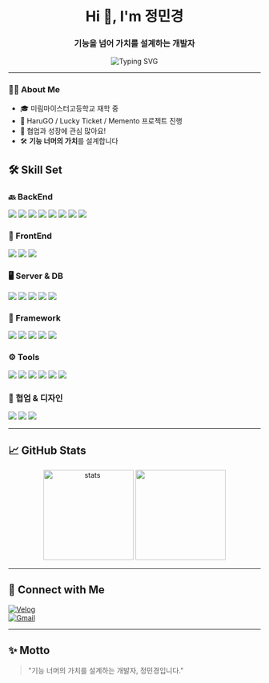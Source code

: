 <h1 align="center">Hi 👋, I'm 정민경</h1>
<h3 align="center">기능을 넘어 가치를 설계하는 개발자</h3>

<p align="center">
  <img src="https://readme-typing-svg.herokuapp.com?font=Fira+Code&pause=1000&color=36BCF7&center=true&vCenter=true&width=435&lines=Welcome+to+my+GitHub!;I'm+a+Backend+Developer" alt="Typing SVG" />
</p>

---

### 🧑‍💻 About Me

- 🎓 미림마이스터고등학교 재학 중 
- 🌱 HaruGO / Lucky Ticket / Memento 프로젝트 진행   
- 💬 협업과 성장에 관심 많아요!  
- 🛠️ **기능 너머의 가치**를 설계합니다  

## 🛠️ Skill Set

### 🔙 BackEnd  
<p>
  <img src="https://img.shields.io/badge/Java-007396?style=flat-square&logo=OpenJDK&logoColor=white"/>
  <img src="https://img.shields.io/badge/Spring-6DB33F?style=flat-square&logo=Spring&logoColor=white"/>
  <img src="https://img.shields.io/badge/PHP-777BB4?style=flat-square&logo=php&logoColor=white"/>
  <img src="https://img.shields.io/badge/Node.js-339933?style=flat-square&logo=Node.js&logoColor=white"/>
  <img src="https://img.shields.io/badge/C-A8B9CC?style=flat-square&logo=c&logoColor=white"/>
  <img src="https://img.shields.io/badge/C++-00599C?style=flat-square&logo=c%2B%2B&logoColor=white"/>
  <img src="https://img.shields.io/badge/Python-3776AB?style=flat-square&logo=Python&logoColor=white"/>
  <img src="https://img.shields.io/badge/Kotlin-7F52FF?style=flat-square&logo=Kotlin&logoColor=white"/>
</p>

### 🎨 FrontEnd  
<p>
  <img src="https://img.shields.io/badge/HTML5-E34F26?style=flat-square&logo=HTML5&logoColor=white"/>
  <img src="https://img.shields.io/badge/CSS3-1572B6?style=flat-square&logo=CSS3&logoColor=white"/>
  <img src="https://img.shields.io/badge/JavaScript-F7DF1E?style=flat-square&logo=JavaScript&logoColor=black"/>
</p>

### 🖥️ Server & DB  
<p>
  <img src="https://img.shields.io/badge/Apache-D22128?style=flat-square&logo=Apache&logoColor=white"/>
  <img src="https://img.shields.io/badge/Oracle-F80000?style=flat-square&logo=Oracle&logoColor=white"/>
  <img src="https://img.shields.io/badge/Tomcat-F8DC75?style=flat-square&logo=Apache%20Tomcat&logoColor=black"/>
  <img src="https://img.shields.io/badge/MySQL-4479A1?style=flat-square&logo=MySQL&logoColor=white"/>
  <img src="https://img.shields.io/badge/Firebase-FFCA28?style=flat-square&logo=Firebase&logoColor=black"/>
</p>

### 🧰 Framework  
<p>
  <img src="https://img.shields.io/badge/Express.js-000000?style=flat-square&logo=express&logoColor=white"/>
  <img src="https://img.shields.io/badge/Flask-000000?style=flat-square&logo=Flask&logoColor=white"/>
  <img src="https://img.shields.io/badge/Spring%20Boot-6DB33F?style=flat-square&logo=Spring%20Boot&logoColor=white"/>
  <img src="https://img.shields.io/badge/Bootstrap-7952B3?style=flat-square&logo=Bootstrap&logoColor=white"/>
  <img src="https://img.shields.io/badge/JavaFX-2C54A0?style=flat-square&logo=OpenJFX&logoColor=white"/>
</p>

### ⚙️ Tools  
<p>
  <img src="https://img.shields.io/badge/IntelliJ%20IDEA-000000?style=flat-square&logo=IntelliJ%20IDEA&logoColor=white"/>
  <img src="https://img.shields.io/badge/Eclipse-2C2255?style=flat-square&logo=Eclipse&logoColor=white"/>
  <img src="https://img.shields.io/badge/VS%20Code-007ACC?style=flat-square&logo=Visual%20Studio%20Code&logoColor=white"/>
  <img src="https://img.shields.io/badge/Visual%20Studio-5C2D91?style=flat-square&logo=Visual%20Studio&logoColor=white"/>
  <img src="https://img.shields.io/badge/PyCharm-000000?style=flat-square&logo=PyCharm&logoColor=white"/>
  <img src="https://img.shields.io/badge/SQL%20Developer-F80000?style=flat-square&logo=Oracle&logoColor=white"/>
</p>

### 🤝 협업 & 디자인  
<p>
  <img src="https://img.shields.io/badge/GitHub-181717?style=flat-square&logo=GitHub&logoColor=white"/>
  <img src="https://img.shields.io/badge/Notion-000000?style=flat-square&logo=Notion&logoColor=white"/>
  <img src="https://img.shields.io/badge/Figma-F24E1E?style=flat-square&logo=Figma&logoColor=white"/>
</p>

---

## 📈 GitHub Stats

<p align="center">
  <img src="https://github-readme-stats.vercel.app/api?wizardwid=wizardwid&show_icons=true&theme=radical" alt="stats" height="180"/>
  <img src="https://github-readme-stats.vercel.app/api/top-langs/?username=username&layout=compact&theme=radical" height="180"/>
</p>

---

## 🔗 Connect with Me

[![Velog](https://img.shields.io/badge/Velog-20C997?style=flat-square&logo=Velog&logoColor=white)](https://velog.io/@stu_mk)  
[![Gmail](https://img.shields.io/badge/Gmail-D14836?style=flat-square&logo=Gmail&logoColor=white)](mailto:s2335@e-mirim.hs.kr)

---

## ✨ Motto

> "기능 너머의 가치를 설계하는 개발자, 정민경입니다."
